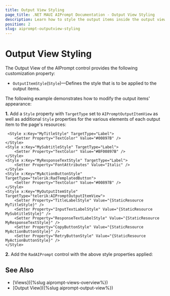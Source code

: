 ```yaml
---
title: Output View Styling
page_title: .NET MAUI AIPrompt Documentation - Output View Styling
description: Learn how to style the output items inside the output view of the Telerik .NET MAUI AIPrompt control.
position: 2
slug: aiprompt-outputview-styling
---
```


# Output View Styling

The Output View of the AIPrompt control provides the following customization property:

* `OutputItemStyle`(`Style`)&mdash;Defines the style that is to be applied to the output items.

The following example demonstrates how to modify the output items' appearance:

**1.** Add a `Style` property with `TargetType` set to `AIPromptOutputItemView` as well as additional `Style` properties for the various elements of each output item to the page's resources:

```XAML
 <Style x:Key="MyTitleStyle" TargetType="Label">
    <Setter Property="TextColor" Value="#00897B" />
</Style>
<Style x:Key="MySubtitleStyle" TargetType="Label">
    <Setter Property="TextColor" Value="#BF00897B" />
</Style>
<Style x:Key="MyResponseTextStyle" TargetType="Label">
    <Setter Property="FontAttributes" Value="Italic" />
</Style>
<Style x:Key="MyActionButtonStyle" TargetType="telerik:RadTemplatedButton">
    <Setter Property="TextColor" Value="#00897B" />
</Style>
<Style x:Key="MyOutputItemStyle" TargetType="telerik:AIPromptOutputItemView">
    <Setter Property="TitleLabelStyle" Value="{StaticResource MyTitleStyle}" />
    <Setter Property="InputTextLabelStyle" Value="{StaticResource MySubtitleStyle}" />
    <Setter Property="ResponseTextLabelStyle" Value="{StaticResource MyResponseTextStyle}" />
    <Setter Property="CopyButtonStyle" Value="{StaticResource MyActionButtonStyle}" />
    <Setter Property="RetryButtonStyle" Value="{StaticResource MyActionButtonStyle}" />
</Style>
```

**2.** Add the `RadAIPrompt` control with the above style properties applied:

<snippet id='aiprompt-outputview-styling-xaml'/>

## See Also

- [Views]({%slug aiprompt-views-overview%})
- [Output View]({%slug aiprompt-output-view%})
